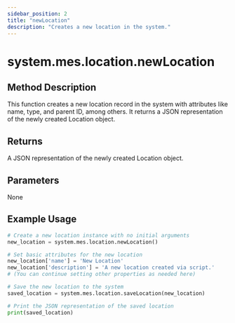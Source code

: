 ```yaml
---
sidebar_position: 2
title: "newLocation"
description: "Creates a new location in the system."
---
```


# system.mes.location.newLocation

## Method Description

This function creates a new location record in the system with attributes like name, type, and parent ID, among others.
It returns a JSON representation of the newly created Location object.

## Returns

A JSON representation of the newly created Location object.

## Parameters

None

## Example Usage

```python
# Create a new location instance with no initial arguments
new_location = system.mes.location.newLocation()

# Set basic attributes for the new location
new_location['name'] = 'New Location'
new_location['description'] = 'A new location created via script.'
# (You can continue setting other properties as needed here)

# Save the new location to the system
saved_location = system.mes.location.saveLocation(new_location)

# Print the JSON representation of the saved location
print(saved_location)
